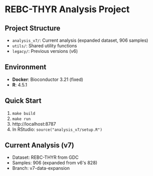 # REBC-THYR Analysis Project

## Project Structure
- `analysis_v7/`: Current analysis (expanded dataset, 906 samples)  
- `utils/`: Shared utility functions
- `legacy/`: Previous versions (v6)

## Environment
- **Docker**: Bioconductor 3.21 (fixed)
- **R**: 4.5.1

## Quick Start
1. `make build`
2. `make run`  
3. http://localhost:8787
4. In RStudio: `source("analysis_v7/setup.R")`

## Current Analysis (v7)
- Dataset: REBC-THYR from GDC
- Samples: 906 (expanded from v6's 828)
- Branch: v7-data-expansion

